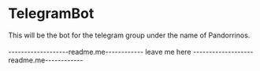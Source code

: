 # TelegramBot

This will be the bot for the telegram group under the name of Pandorrinos.
<br /><br />
-------------------readme.me------------
                 leave me here
-------------------readme.me------------
<!--
<i>Are you ready?</i>
<br />
<i><b>WatStuff Team</b></i>
